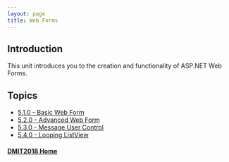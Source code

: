 ```yaml
---
layout: page
title: Web Forms
---
```

## Introduction
This unit introduces you to the creation and functionality of ASP.NET Web Forms.

## Topics
* [5.1.0 - Basic Web Form](5_1_0.md)
* [5.2.0 - Advanced Web Form](5_2_0.md)
* [5.3.0 - Message User Control](5_3_0.md)
* [5.4.0 - Looping ListView](5_4_0.md)

#### [DMIT2018 Home](../)
